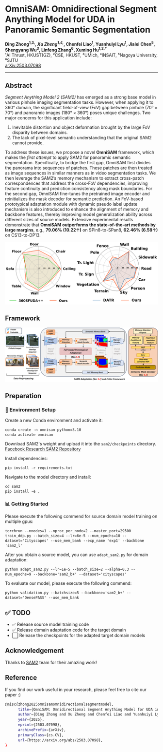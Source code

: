# OmniSAM: Omnidirectional Segment Anything Model for UDA in Panoramic Semantic Segmentation

**Ding Zhong<sup>1,3,*</sup>, Xu Zheng<sup>1,4,*</sup>, Chenfei Liao<sup>1</sup>, Yuanhuiyi Lyu<sup>1</sup>, Jialei Chen<sup>5</sup>, Shengyang Wu<sup>3</sup>, Linfeng Zhang<sup>6</sup>, Xuming Hu<sup>1,2,†</sup>**  
¹AI Thrust, HKUST(GZ), ²CSE, HKUST, ³UMich, ⁴INSAIT, ⁵Nagoya University, ⁶SJTU  
[arXiv:2503.07098](https://arxiv.org/pdf/2503.07098)

---

## Abstract

*Segment Anything Model 2 (SAM2)* has emerged as a strong base model in various pinhole imaging segmentation tasks. However, when applying it to 360° domain, the significant field-of-view (FoV) gap between pinhole (70° × 70°) and panoramic images (180° × 360°) poses unique challenges. Two major concerns for this application include:

1. Inevitable distortion and object deformation brought by the large FoV disparity between domains.
2. The lack of pixel-level semantic understanding that the original SAM2 cannot provide.

To address these issues, we propose a novel **OmniSAM** framework, which makes the *first attempt* to apply SAM2 for panoramic semantic segmentation.
Specifically, to bridge the first gap, OmniSAM first divides the panorama into sequences of patches. These patches are then treated as image sequences in similar manners as in video segmentation tasks. We then leverage the SAM2’s memory mechanism to extract cross-patch correspondences that address the cross-FoV dependencies, improving feature continuity and prediction consistency along mask boundaries.
For the second gap, OmniSAM fine-tunes the pretrained image encoder and reinitializes the mask decoder for semantic prediction. An FoV-based prototypical adaptation module with dynamic pseudo label update mechanism is also introduced to enhance the alignment of memory and backbone features, thereby improving model generalization ability across different sizes of source models.
Extensive experimental results demonstrate that **OmniSAM outperforms the state-of-the-art methods by large margins**, e.g., **79.06% (10.22↑)** on SPin8-to-SPan8, **62.46% (6.58↑)** on CS13-to-DP13.

![Performance Comparison](Figure/performance_comparison.jpg)

## Framework
![OmniSAM Framework](Figure/omnisam_framework.jpg)

## Preparation

### 🔧 Environment Setup
Create a new Conda environment and activate it:

    conda create -n omnisam python=3.10
    conda activate omnisam

Download SAM2's weight and upload it into the `sam2/checkpoints` directory.  
   [Facebook Research SAM2 Repository](https://github.com/facebookresearch/segment-anything)

Install dependencies:

    pip install -r requirements.txt

Navigate to the model directory and install:

    cd sam2
    pip install -e .


### 📊 Getting Started
Please execute the following commend for source domain model training on multiple gpus:

    torchrun --nnodes=1 --nproc_per_node=2 --master_port=29500 train_ddp.py --batch_size=4 --lr=6e-5 --num_epochs=10 --dataset='Cityscapes' --use_mem_bank --exp_name 'exp1' --backbone 'sam2_l' 

After you obtain a source model, you can use `adapt_sam2.py` for domain adaptation:

    python adapt_sam2.py --lr=1e-5 --batch_size=2 --alpha=0.3 --num_epochs=9 --backbone='sam2_b+' --dataset='cityscapes'

To evaluate our model, please execute the following commend:
 
    python validation.py --batchsize=5 --backbone='sam2_b+' --dataset='DensePASS' --use_mem_bank

## ✅ TODO

- ✅ Release source model training code  
- ✅ Release domain adaptation code for the target domain  
- ⬜ Release the checkpoints for the adapted target domain models  


## Acknowledgement
Thanks to [SAM2](https://github.com/facebookresearch/sam2) team for their amazing work!

## Reference
If you find our work useful in your research, please feel free to cite our paper :)

```bash
@misc{zhong2025omnisamomnidirectionalsegmentmodel,
      title={OmniSAM: Omnidirectional Segment Anything Model for UDA in Panoramic Semantic Segmentation}, 
      author={Ding Zhong and Xu Zheng and Chenfei Liao and Yuanhuiyi Lyu and Jialei Chen and Shengyang Wu and Linfeng Zhang and Xuming Hu},
      year={2025},
      eprint={2503.07098},
      archivePrefix={arXiv},
      primaryClass={cs.CV},
      url={https://arxiv.org/abs/2503.07098}, 
}
```